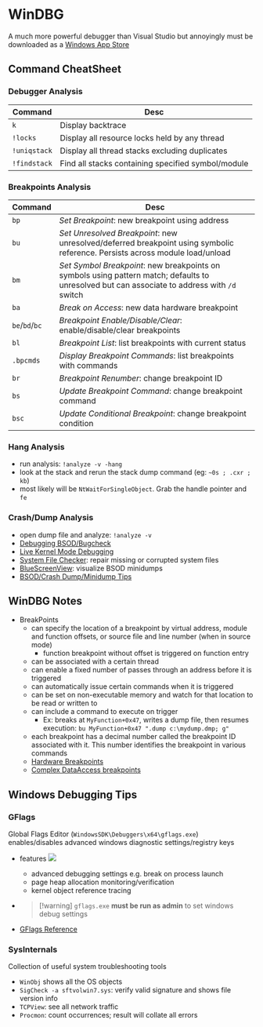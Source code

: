 # WinDBG

A much more powerful debugger than Visual Studio but annoyingly must be downloaded as a [Windows App Store](https://www.microsoft.com/en-us/p/windbg-preview/9pgjgd53tn86?activetab=pivot:overviewtab)

## Command CheatSheet

### Debugger Analysis

|Command|Desc|
|-------|----|
|`k`|Display backtrace|
|`!locks`|Display all resource locks held by any thread|
|`!uniqstack`|Display all thread stacks excluding duplicates|
|`!findstack`|Find all stacks containing specified symbol/module|

### Breakpoints Analysis

|Command|Desc|
|-------|----|
|`bp`|_Set Breakpoint_: new breakpoint using address|
|`bu`|_Set Unresolved Breakpoint_: new unresolved/deferred breakpoint using symbolic reference. Persists across module load/unload|
|`bm`|_Set Symbol Breakpoint_: new breakpoints on symbols using pattern match; defaults to unresolved but can associate to address with `/d` switch|
|`ba`|_Break on Access_: new data hardware breakpoint|
|`be`/`bd`/`bc`|_Breakpoint Enable/Disable/Clear_: enable/disable/clear breakpoints|
|`bl`|_Breakpoint List_: list breakpoints with current status|
|`.bpcmds`|_Display Breakpoint Commands_: list breakpoints with commands|
|`br`|_Breakpoint Renumber_: change breakpoint ID|
|`bs`|_Update Breakpoint Command_: change breakpoint command|
|`bsc`|_Update Conditional Breakpoint_: change breakpoint condition|

### Hang Analysis

- run analysis: `!analyze -v -hang`
- look at the stack and rerun the stack dump command (eg: `~0s ; .cxr ; kb`)
- most likely will be `NtWaitForSingleObject`.  Grab the handle pointer and `fe`

### Crash/Dump Analysis

- open dump file and analyze: `!analyze -v`
- [Debugging BSOD/Bugcheck](https://docs.microsoft.com/en-us/windows-hardware/drivers/debugger/index)
- [Live Kernel Mode Debugging](https://docs.microsoft.com/en-us/windows-hardware/drivers/debugger/performing-local-kernel-debugging)
- [System File Checker](https://docs.microsoft.com/en-us/windows-server/administration/windows-commands/sfc): repair missing or corrupted system files
- [BlueScreenView](http://www.nirsoft.net/utils/blue_screen_view.html): visualize BSOD minidumps
- [BSOD/Crash Dump/Minidump Tips](https://www.sysnative.com/forums/bsod-kernel-dump-analysis-debugging-information/284-bsod-method-tips.html)

## WinDBG Notes

- BreakPoints
  - can specify the location of a breakpoint by virtual address, module and function offsets, or source file and line number (when in source mode)
    - function breakpoint without offset is triggered on function entry
  - can be associated with a certain thread
  - can enable a fixed number of passes through an address before it is triggered
  - can automatically issue certain commands when it is triggered
  - can be set on non-executable memory and watch for that location to be read or written to
  - can include a command to execute on trigger
    - Ex: breaks at `MyFunction+0x47`, writes a dump file, then resumes execution: `bu MyFunction+0x47 ".dump c:\mydump.dmp; g"`
  - each breakpoint has a decimal number called the breakpoint ID associated with it. This number identifies the breakpoint in various commands
  - [Hardware Breakpoints](https://docs.microsoft.com/en-us/windows-hardware/drivers/debugger/methods-of-controlling-breakpoints)
  - [Complex DataAccess breakpoints](https://docs.microsoft.com/en-us/windows-hardware/drivers/debugger/ba--break-on-access)

## Windows Debugging Tips

### GFlags

Global Flags Editor (`WindowsSDK\Debuggers\x64\gflags.exe`) enables/disables advanced windows diagnostic settings/registry keys

- features
  ![](_assets/gflags-screenshot.png)
  - advanced debugging settings e.g. break on process launch
  - page heap allocation monitoring/verification
  - kernel object reference tracing
- 
   > 
   > \[!warning\] `gflags.exe` **must be run as admin** to set windows debug settings

- [GFlags Reference](https://docs.microsoft.com/en-us/windows-hardware/drivers/debugger/gflags)

### SysInternals

Collection of useful system troubleshooting tools

- `WinObj` shows all the OS objects
- `SigCheck -a sftvolwin7.sys`: verify valid signature and shows file version info
- `TCPView`: see all network traffic
- `Procmon`: count occurrences; result will collate all errors
